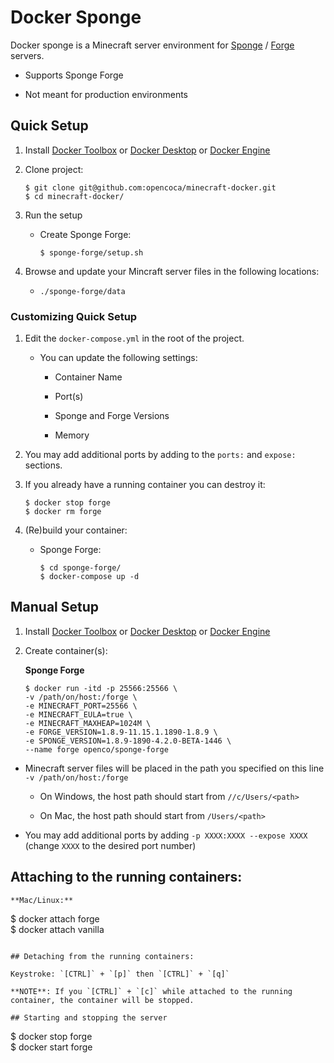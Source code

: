 # Docker Sponge

Docker sponge is a Minecraft server environment for [Sponge](https://www.spongepowered.org/) / [Forge](http://files.minecraftforge.net/) servers.

* Supports Sponge Forge

* Not meant for production environments

## Quick Setup

1. Install [Docker Toolbox](https://www.docker.com/products/docker-toolbox) or [Docker Desktop](https://www.docker.com/products/docker-desktop) or [Docker Engine](https://docs.docker.com/engine/install/)

3. Clone project:

    ```
    $ git clone git@github.com:opencoca/minecraft-docker.git  
    $ cd minecraft-docker/
    ```  
    
4. Run the setup
        
    * Create Sponge Forge:
    
        ```
        $ sponge-forge/setup.sh
        ```
    
5. Browse and update your Mincraft server files in the following locations:

    * `./sponge-forge/data`

    
### Customizing Quick Setup

1. Edit the `docker-compose.yml` in the root of the project.

    * You can update the following settings:
    
        * Container Name
        
        * Port(s)
        
        * Sponge and Forge Versions
        
        * Memory

2. You may add additional ports by adding to the `ports:` and `expose:` sections.

3. If you already have a running container you can destroy it:

    ```
    $ docker stop forge  
    $ docker rm forge
    ```
    
    
4. (Re)build your container:  

    * Sponge Forge:  
    
        ```
        $ cd sponge-forge/  
        $ docker-compose up -d
        ```


## Manual Setup

1. Install [Docker Toolbox](https://www.docker.com/products/docker-toolbox) or [Docker Desktop](https://www.docker.com/products/docker-desktop) or [Docker Engine](https://docs.docker.com/engine/install/)

3. Create container(s):
    
    **Sponge Forge**
    ```
    $ docker run -itd -p 25566:25566 \
    -v /path/on/host:/forge \
    -e MINECRAFT_PORT=25566 \
    -e MINECRAFT_EULA=true \
    -e MINECRAFT_MAXHEAP=1024M \
    -e FORGE_VERSION=1.8.9-11.15.1.1890-1.8.9 \
    -e SPONGE_VERSION=1.8.9-1890-4.2.0-BETA-1446 \
    --name forge openco/sponge-forge
    ```
    

* Minecraft server files will be placed in the path you specified on this line `-v /path/on/host:/forge`

    * On Windows, the host path should start from `//c/Users/<path>`

    * On Mac, the host path should start from `/Users/<path>`

* You may add additional ports by adding `-p XXXX:XXXX --expose XXXX` (change `XXXX` to the desired port number)


## Attaching to the running containers:

```
**Mac/Linux:**   

```
$ docker attach forge  
$ docker attach vanilla
```

## Detaching from the running containers:

Keystroke: `[CTRL]` + `[p]` then `[CTRL]` + `[q]`

**NOTE**: If you `[CTRL]` + `[c]` while attached to the running container, the container will be stopped.

## Starting and stopping the server

```
$ docker stop forge  
$ docker start forge
```  

